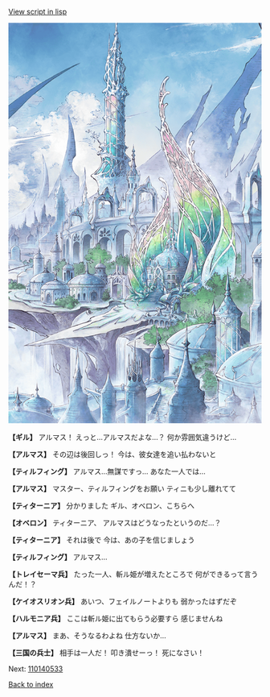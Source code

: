 [View script in lisp](../scripts/110140531.txt)

![fairy_world.png](../images/backgrounds/fairy_world.png)

**【ギル】**
アルマス！
えっと…アルマスだよな…？
何か雰囲気違うけど…

**【アルマス】**
その辺は後回しっ！
今は、彼女達を追い払わないと

**【ティルフィング】**
アルマス…無謀ですっ…
あなた一人では…

**【アルマス】**
マスター、ティルフィングをお願い
ティニも少し離れてて

**【ティターニア】**
分かりました
ギル、オベロン、こちらへ

**【オベロン】**
ティターニア、
アルマスはどうなったというのだ…？

**【ティターニア】**
それは後で
今は、あの子を信じましょう

**【ティルフィング】**
アルマス…

**【トレイセーマ兵】**
たった一人、斬ル姫が増えたところで
何ができるって言うんだ！？

**【ケイオスリオン兵】**
あいつ、フェイルノートよりも
弱かったはずだぞ

**【ハルモニア兵】**
ここは斬ル姫に出てもらう必要すら
感じませんね

**【アルマス】**
まあ、そうなるわよね
仕方ないか…

**【三国の兵士】**
相手は一人だ！
叩き潰せーっ！
死になさい！

Next: [110140533](110140533.md)

[Back to index](index.md)

